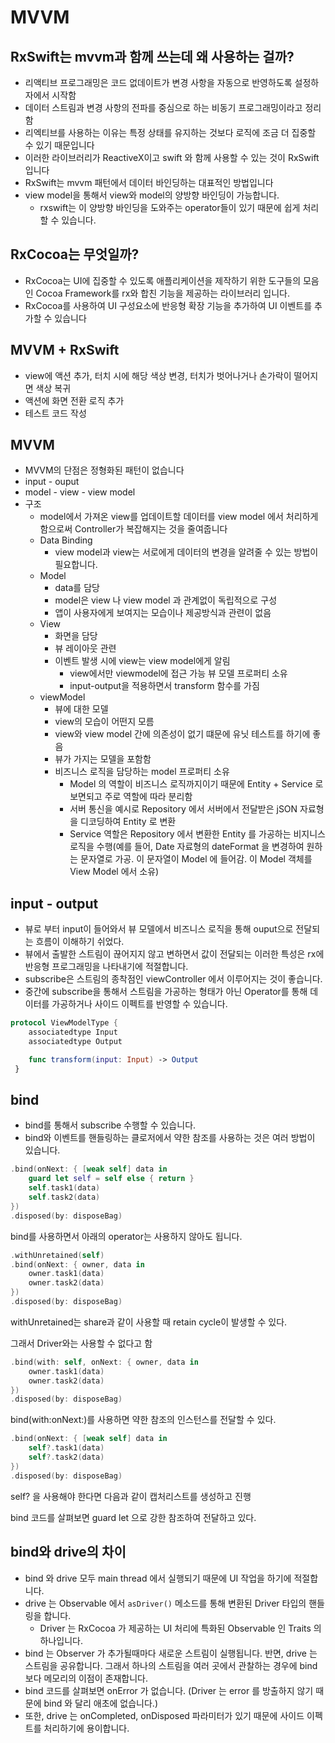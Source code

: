 # MVVM

## RxSwift는 mvvm과 함께 쓰는데 왜 사용하는 걸까?

- 리액티브 프로그래밍은 코드 없데이트가 변경 사항을 자동으로 반영하도록 설정하자에서 시작함
- 데이터 스트림과 변경 사항의 전파를 중심으로 하는 비동기 프로그래밍이라고 정리함
- 리엑티브를 사용하는 이유는 특정 상태를 유지하는 것보다 로직에 조금 더 집중할 수 있기 때문입니다
- 이러한 라이브러리가 ReactiveX이고 swift 와 함께 사용할 수 있는 것이 RxSwift입니다
- RxSwift는 mvvm 패턴에서 데이터 바인딩하는 대표적인 방법입니다
- view model을 통해서 view와 model의 양방향 바인딩이 가능합니다.
    - rxswift는 이 양방향 바인딩을 도와주는 operator들이 있기 때문에 쉽게 처리할 수 있습니다.

## RxCocoa는 무엇일까?

- RxCocoa는 UI에 집중할 수 있도록 애플리케이션을 제작하기 위한 도구들의 모음인 Cocoa Framework를 rx와 합친 기능을 제공하는 라이브러리 입니다.
- RxCocoa를 사용하여 UI 구성요소에 반응형 확장 기능을 추가하여 UI 이벤트를 추가할 수 있습니다

## MVVM + RxSwift

- view에 액션 추가, 터치 시에 해당 색상 변경, 터치가 벗어나거나 손가락이 떨어지면 색상 복귀
- 액션에 화면 전환 로직 추가
- 테스트 코드 작성

## MVVM

- MVVM의 단점은 정형화된 패턴이 없습니다
- input - ouput
- model - view - view model
- 구조
    - model에서 가져온 view를 업데이트할 데이터를 view model 에서 처리하게 함으로써 Controller가 복잡해지는 것을 줄여줍니다
    - Data Binding
        - view model과 view는 서로에게 데이터의 변경을 알려줄 수 있는 방법이 필요합니다.
    - Model
        - data를 담당
        - model은 view 나 view model 과 관계없이 독립적으로 구성
        - 앱이 사용자에게 보여지는 모습이나 제공방식과 관련이 없음
    - View
        - 화면을 담당
        - 뷰 레이아웃 관련
        - 이벤트 발생 시에 view는 view model에게 알림
            - view에서만 viewmodel에 접근 가능 뷰 모델 프로퍼티 소유
            - input-output을 적용하면서 transform 함수를 가짐
    - viewModel
        - 뷰에 대한 모델
        - view의 모습이 어떤지 모름
        - view와 view model 간에 의존성이 없기 떄문에 유닛 테스트를 하기에 좋음
        - 뷰가 가지는 모델을 포함함
        - 비즈니스 로직을 담당하는 model 프로퍼티 소유
            - Model 의 역할이 비즈니스 로직까지이기 때문에 Entity + Service 로 보면되고 주로 역할에 따라 분리함
            - 서버 통신을 예시로 Repository 에서 서버에서 전달받은 jSON 자료형을 디코딩하여 Entity 로 변환
            - Service 역할은 Repository 에서 변환한 Entity 를 가공하는 비지니스 로직을 수행(예를 들어, Date 자료형의 dateFormat 을 변경하여 원하는 문자열로 가공. 이 문자열이 Model 에 들어감. 이 Model 객체를 View Model 에서 소유)

## input - output

- 뷰로 부터 input이 들어와서 뷰 모델에서 비즈니스 로직을 통해 ouput으로 전달되는 흐름이 이해하기 쉬었다.
- 뷰에서 출발한 스트림이 끊어지지 않고 변하면서 값이 전달되는 이러한 특성은 rx에 반응형 프로그래밍을 나타내기에 적절합니다.
- subscribe은 스트림의 종착점인 viewController 에서 이루어지는 것이 좋습니다.
- 중간에 subscribe을 통해서 스트림을 가공하는 형태가 아닌 Operator를 통해 데이터를 가공하거나 사이드 이펙트를 반영할 수 있습니다.

```swift
protocol ViewModelType {
    associatedtype Input
    associatedtype Output

    func transform(input: Input) -> Output
 }
```

## bind

- bind를 통해서 subscribe 수행할 수 있습니다.
- bind와 이벤트를 핸들링하는 클로저에서 약한 참조를 사용하는 것은 여러 방법이 있습니다.

```swift
.bind(onNext: { [weak self] data in
    guard let self = self else { return }
    self.task1(data)
    self.task2(data)
})
.disposed(by: disposeBag)
```

bind를 사용하면서 아래의 operator는 사용하지 않아도 됩니다.

```swift
.withUnretained(self)
.bind(onNext: { owner, data in
    owner.task1(data)
    owner.task2(data)
})
.disposed(by: disposeBag)
```

withUnretained는 share과 같이 사용할 때 retain cycle이 발생할 수 있다.

그래서 Driver와는 사용할 수 없다고 함

```swift
.bind(with: self, onNext: { owner, data in
    owner.task1(data)
    owner.task2(data)
})
.disposed(by: disposeBag)
```

bind(with:onNext:)를 사용하면 약한 참조의 인스턴스를 전달할 수 있다.

```swift
.bind(onNext: { [weak self] data in
    self?.task1(data)
    self?.task2(data)
})
.disposed(by: disposeBag)
```

self? 을 사용해야 한다면 다음과 같이 캡처리스트를 생성하고 진행

bind 코드를 살펴보면 guard let 으로 강한 참조하여 전달하고 있다.

## bind와 drive의 차이

- bind 와 drive 모두 main thread 에서 실행되기 때문에 UI 작업을 하기에 적절합니다.
- drive 는 Observable 에서 `asDriver()` 메소드를 통해 변환된 Driver 타입의 핸들링을 합니다.
    - Driver 는 RxCocoa 가 제공하는 UI 처리에 특화된 Observable 인 Traits 의 하나입니다.
- bind 는 Observer 가 추가될때마다 새로운 스트림이 실행됩니다. 반면, drive 는 스트림을 공유합니다. 그래서 하나의 스트림을 여러 곳에서 관찰하는 경우에 bind 보다 메모리의 이점이 존재합니다.
- bind 코드를 살펴보면 onError 가 없습니다. (Driver 는 error 를 방출하지 않기 때문에 bind 와 달리 애초에 없습니다.)
- 또한, drive 는 onCompleted, onDisposed 파라미터가 있기 때문에 사이드 이펙트를 처리하기에 용이합니다.
